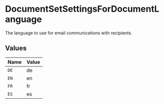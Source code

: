 # DocumentSetSettingsForDocumentLanguage

The language to use for email communications with recipients.


## Values

| Name  | Value |
| ----- | ----- |
| `DE`  | de    |
| `EN`  | en    |
| `FR`  | fr    |
| `ES`  | es    |